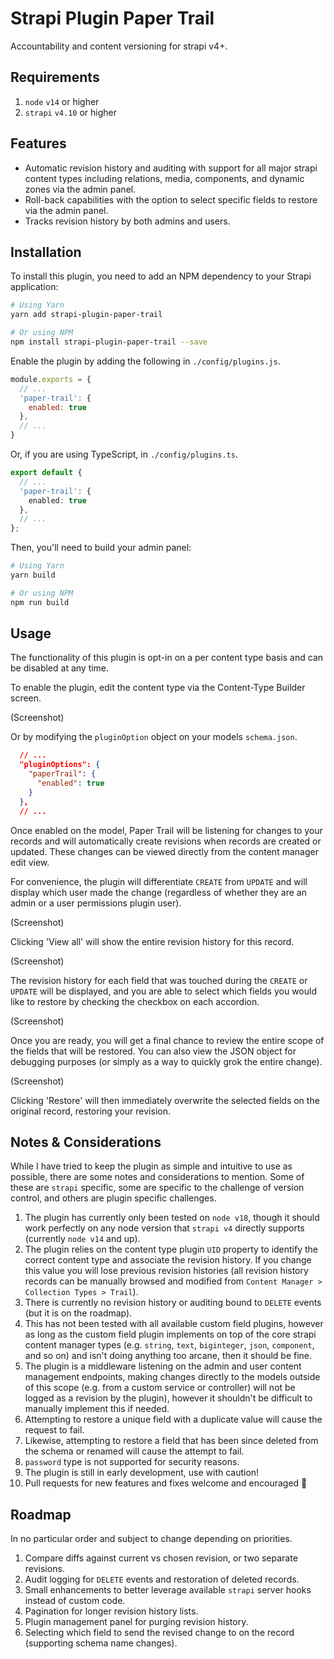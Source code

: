 # Strapi Plugin Paper Trail

Accountability and content versioning for strapi v4+.

## Requirements

1. `node` `v14` or higher
2. `strapi` `v4.10` or higher

## Features

- Automatic revision history and auditing with support for all major strapi content types including relations, media, components, and dynamic zones via the admin panel.
- Roll-back capabilities with the option to select specific fields to restore via the admin panel.
- Tracks revision history by both admins and users.

## Installation

To install this plugin, you need to add an NPM dependency to your Strapi application:

```sh
# Using Yarn
yarn add strapi-plugin-paper-trail

# Or using NPM
npm install strapi-plugin-paper-trail --save
```

Enable the plugin by adding the following in `./config/plugins.js`.

```js
module.exports = {
  // ...
  'paper-trail': {
    enabled: true
  },
  // ...
}
```

Or, if you are using TypeScript, in `./config/plugins.ts`.

```ts
export default {
  // ...
  'paper-trail': {
    enabled: true
  },
  // ...
};

```

Then, you'll need to build your admin panel:

```sh
# Using Yarn
yarn build

# Or using NPM
npm run build
```

## Usage
The functionality of this plugin is opt-in on a per content type basis and can be disabled at any time.

To enable the plugin, edit the content type via the Content-Type Builder screen.

(Screenshot)

Or by modifying the `pluginOption` object on your models `schema.json`.

```json
  // ...
  "pluginOptions": {
    "paperTrail": {
      "enabled": true
    }
  },
  // ...

```

Once enabled on the model, Paper Trail will be listening for changes to your records and will automatically create revisions when records are created or updated. These changes can be viewed directly from the content manager edit view.

For convenience, the plugin will differentiate `CREATE` from `UPDATE` and will display which user made the change (regardless of whether they are an admin or a user permissions plugin user).

(Screenshot)

Clicking 'View all' will show the entire revision history for this record.

(Screenshot)

The revision history for each field that was touched during the `CREATE` or `UPDATE` will be displayed, and you are able to select which fields you would like to restore by checking the checkbox on each accordion.

(Screenshot)

Once you are ready, you will get a final chance to review the entire scope of the fields that will be restored. You can also view the JSON object for debugging purposes (or simply as a way to quickly grok the entire change).

(Screenshot)

Clicking 'Restore' will then immediately overwrite the selected fields on the original record, restoring your revision.

## Notes & Considerations
While I have tried to keep the plugin as simple and intuitive to use as possible, there are some notes and considerations to mention. Some of these are `strapi` specific, some are specific to the challenge of version control, and others are plugin specific challenges.

1. The plugin has currently only been tested on `node v18`, though it should work perfectly on any node version that `strapi v4` directly supports (currently `node v14` and up).
2. The plugin relies on the content type plugin `UID` property to identify the correct content type and associate the revision history. If you change this value you will lose previous revision histories (all revision history records can be manually browsed and modified from `Content Manager > Collection Types > Trail`).
3. There is currently no revision history or auditing bound to `DELETE` events (but it is on the roadmap).
4. This has not been tested with all available custom field plugins, however as long as the custom field plugin implements on top of the core strapi content manager types (e.g. `string`, `text`, `biginteger`, `json`, `component`, and so on) and isn't doing anything too arcane, then it should be fine.
5. The plugin is a middleware listening on the admin and user content management endpoints, making changes directly to the models outside of this scope (e.g. from a custom service or controller) will not be logged as a revision by the plugin), however it shouldn't be difficult to manually implement this if needed.
6. Attempting to restore a unique field with a duplicate value will cause the request to fail.
7. Likewise, attempting to restore a field that has been since deleted from the schema or renamed will cause the attempt to fail.
8. `password` type is not supported for security reasons.
9. The plugin is still in early development, use with caution!
10. Pull requests for new features and fixes welcome and encouraged 🚀

## Roadmap
In no particular order and subject to change depending on priorities.

1. Compare diffs against current vs chosen revision, or two separate revisions.
2. Audit logging for `DELETE` events and restoration of deleted records.
3. Small enhancements to better leverage available `strapi` server hooks instead of custom code.
4. Pagination for longer revision history lists.
5. Plugin management panel for purging revision history.
6. Selecting which field to send the revised change to on the record (supporting schema name changes).
